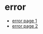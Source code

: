 # error

* [error page 1](http://alkacappellazzo.it/error/1-error-page/)
* [error page 2](http://alkacappellazzo.it/error/2-error-page/)
